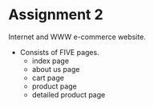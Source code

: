 # Assignment 2
Internet and WWW e-commerce website.
- Consists of FIVE pages.
    - index page
    - about us page
    - cart page
    - product page
    - detailed product page